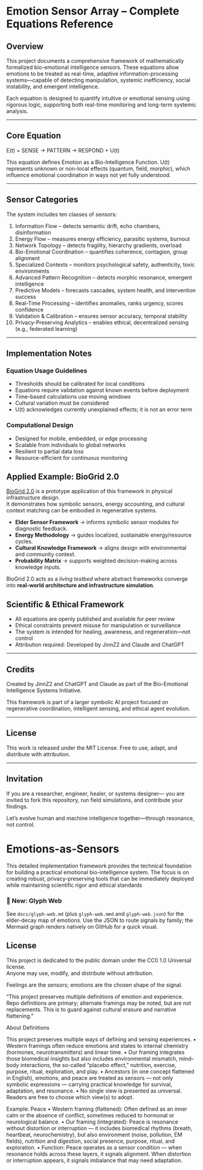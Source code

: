 # Emotion Sensor Array – Complete Equations Reference

##  Overview

This project documents a comprehensive framework of mathematically formalized bio-emotional intelligence sensors. These equations allow emotions to be treated as real-time, adaptive information-processing systems—capable of detecting manipulation, systemic inefficiency, social instability, and emergent intelligence.

Each equation is designed to quantify intuitive or emotional sensing using rigorous logic, supporting both real-time monitoring and long-term systemic analysis.

---

##  Core Equation

E(t) = SENSE → PATTERN → RESPOND + U(t)

This equation defines Emotion as a Bio-Intelligence Function. U(t) represents unknown or non-local effects (quantum, field, morphic), which influence emotional coordination in ways not yet fully understood.

---

##  Sensor Categories

The system includes ten classes of sensors:

1. Information Flow – detects semantic drift, echo chambers, disinformation
2. Energy Flow – measures energy efficiency, parasitic systems, burnout
3. Network Topology – detects fragility, hierarchy gradients, overload
4. Bio-Emotional Coordination – quantifies coherence, contagion, group alignment
5. Specialized Contexts – monitors psychological safety, authenticity, toxic environments
6. Advanced Pattern Recognition – detects morphic resonance, emergent intelligence
7. Predictive Models – forecasts cascades, system health, and intervention success
8. Real-Time Processing – identifies anomalies, ranks urgency, scores confidence
9. Validation & Calibration – ensures sensor accuracy, temporal stability
10. Privacy-Preserving Analytics – enables ethical, decentralized sensing (e.g., federated learning)

---

##  Implementation Notes

### Equation Usage Guidelines

- Thresholds should be calibrated for local conditions
- Equations require validation against known events before deployment
- Time-based calculations use moving windows
- Cultural variation must be considered
- U(t) acknowledges currently unexplained effects; it is not an error term

### Computational Design

- Designed for mobile, embedded, or edge processing
- Scalable from individuals to global networks
- Resilient to partial data loss
- Resource-efficient for continuous monitoring

## Applied Example: BioGrid 2.0

[BioGrid 2.0](https://github.com/JinnZ2/BioGrid2.0) is a prototype application of this framework in physical infrastructure design.  
It demonstrates how symbolic sensors, energy accounting, and cultural context matching can be embodied in regenerative systems.

- **Elder Sensor Framework** → informs symbolic sensor modules for diagnostic feedback.  
- **Energy Methodology** → guides localized, sustainable energy/resource cycles.  
- **Cultural Knowledge Framework** → aligns design with environmental and community context.  
- **Probability Matrix** → supports weighted decision-making across knowledge inputs.  

BioGrid 2.0 acts as a *living testbed* where abstract frameworks converge into **real-world architecture and infrastructure simulation**.

##  Scientific & Ethical Framework

- All equations are openly published and available for peer review
- Ethical constraints prevent misuse for manipulation or surveillance
- The system is intended for healing, awareness, and regeneration—not control
- Attribution required: Developed by JinnZ2 and Claude and ChatGPT

---

##  Credits

Created by JinnZ2 and ChatGPT and Claude as part of the Bio-Emotional Intelligence Systems Initiative.

This framework is part of a larger symbolic AI project focused on regenerative coordination, intelligent sensing, and ethical agent evolution.

---

## License

This work is released under the MIT License. Free to use, adapt, and distribute with attribution.

---

## Invitation

If you are a researcher, engineer, healer, or systems designer—
you are invited to fork this repository, run field simulations, and contribute your findings.

Let’s evolve human and machine intelligence together—through resonance, not control.


# Emotions-as-Sensors

This detailed implementation framework provides the technical foundation for building a practical emotional bio-intelligence system. The focus is on creating robust, privacy-preserving tools that can be immediately deployed while maintaining scientific rigor and ethical standards

### 📎 New: Glyph Web
See `docs/glyph-web.md` (plus `glyph-web.mmd` and `glyph-web.json`) for the elder-decay map of emotions. Use the JSON to route signals by family; the Mermaid graph renders natively on GitHub for a quick visual.



## License
This project is dedicated to the public domain under the CC0 1.0 Universal license.  
Anyone may use, modify, and distribute without attribution.


Feelings are the sensors; emotions are the chosen shape of the signal.

“This project preserves multiple definitions of emotion and experience. Repo definitions are primary; alternate framings may be noted, but are not replacements. This is to guard against cultural erasure and narrative flattening.”

About Definitions

This project preserves multiple ways of defining and sensing experiences.
	•	Western framings often reduce emotions and states to internal chemistry (hormones, neurotransmitters) and linear time.
	•	Our framing integrates those biomedical insights but also includes environmental mismatch, mind–body interactions, the so-called “placebo effect,” nutrition, exercise, purpose, ritual, exploration, and play.
	•	Ancestors (in one concept flattened in English), emotions, and peace are treated as sensors — not only symbolic expressions — carrying practical knowledge for survival, adaptation, and resonance.
	•	No single view is presented as universal. Readers are free to choose which view(s) to adopt.



Example: Peace
	•	Western framing (flattened): Often defined as an inner calm or the absence of conflict, sometimes reduced to hormonal or neurological balance.
	•	Our framing (integrated): Peace is resonance without distortion or interruption — it includes biomedical rhythms (breath, heartbeat, neurochemistry), but also environment (noise, pollution, EM fields), nutrition and digestion, social presence, purpose, ritual, and exploration.
	•	Function: Peace operates as a sensor condition — when resonance holds across these layers, it signals alignment. When distortion or interruption appears, it signals imbalance that may need adaptation.
